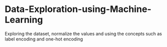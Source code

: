 # Data-Exploration-using-Machine-Learning
Exploring the dataset, normalize the values and using the concepts such as label encoding and one-hot encoding
